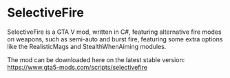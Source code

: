 # SelectiveFire
SelectiveFire is a GTA V mod, written in C#, featuring alternative fire modes on weapons, such as semi-auto and burst fire, featuring some extra options like the RealisticMags and StealthWhenAiming modules.

The mod can be downloaded here on the latest stable version: https://www.gta5-mods.com/scripts/selectivefire
